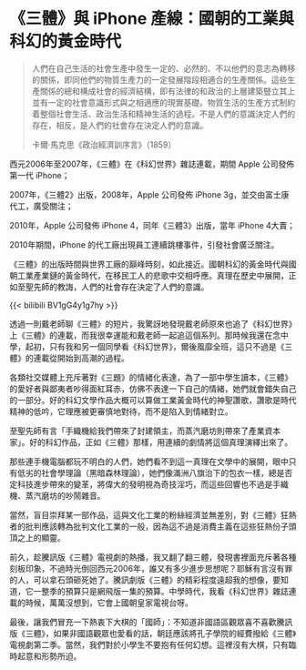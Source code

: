 # 《三體》與 iPhone 產線：國朝的工業與科幻的黃金時代


>人們在自己生活的社會生產中發生一定的、必然的、不以他們的意志為轉移的關係，即同他們的物質生產力的一定發展階段相適合的生產關係。這些生產關係的總和構成社會的經濟結構，即有法律的和政治的上層建築豎立其上並有一定的社會意識形式與之相適應的現實基礎。物質生活的生產方式制約着整個社會生活、政治生活和精神生活的過程。不是人們的意識決定人們的存在，相反，是人們的社會存在決定人們的意識。
>
>卡爾·馬克思《政治經濟訓序言》（1859）

西元2006年至2007年，《三體》在《科幻世界》雜誌連載，期間 Apple 公司發佈第一代 iPhone；

2007年，《三體2》出版，2008年，Apple 公司發佈 iPhone 3g，並交由富士康代工，廣受關注；

2010年，Apple 公司發佈 iPhone 4，同年《三體3》出版，當年 iPhone 4大賣；

2010年期間，iPhone 的代工廠出現員工連續跳樓事件，引發社會廣泛關注。

《三體》的出版時間與世界工廠的巔峰時刻，如此接近。國朝科幻的黃金時代與國朝工業產業鏈的黃金時代，在移民工人的悲歌中交相呼應。真理在歷史中展開，正如至聖先師的教誨，人們的社會存在決定了人們的意識。

{{< bilibili BV1gG4y1g7hy >}}

透過一則戴老師聊《三體》的短片，我驚訝地發現戴老師原來也追了《科幻世界》上《三體》的連載，而我很幸運能和戴老師一起追這個系列。那時候我還在念中學，起初，只有我和另一個同學看《科幻世界》，爾後風靡全班，這只不過是《三體》的連載從開始到高潮的過程。

各類社交媒體上充斥著對《三題》的情緒化表達，為了一部中學生讀本，《三體》的愛好者與鄙夷者吵得面紅耳赤，仿佛不表達一下自己的情緒，她們就會錯失自己的一部分。好的科幻文學作品大概可以算做工業黃金時代的神聖讚歌，讚歌是時代精神的低吟，它理應被更審慎地對待，而不是陷入到情緒對立。

至聖先師有言「手織機給我們帶來了封建領主，而蒸汽磨坊則帶來了產業資本家」。好的科幻作品，正如《三體》那樣，用連續的劇情將這個真理演繹出來了。

那些連手機電腦都玩不明白的人們，她們看不到這一真理在文學中的展開，眼中只有低劣的社會學理論（黑暗森林理論），她們像滿洲八旗治下的包衣一樣，總是否定科技進步帶來的變革，將偉大的發明視為奇技淫巧，而這些回響也不過是手織機、蒸汽磨坊的吵鬧雜音。

當然，盲目崇拜某一部作品，這與文化工業的粉絲經濟並無差別，對《三體》狂熱者的批判應該轉為批判文化工業的一般，因為這不過是消費主義在這些狂熱份子頭頂之上的顯靈。

前久，趁騰訊版《三體》電視劇的熱播，我又翻了翻三體，發現書裡面充斥著各種刻板印象，不過時光倒回西元2006年，誰又有多少進步思想呢？耶穌有言沒有罪的人，可以拿石頭砸死她了。騰訊劇版《三體》的精彩程度遠超我的想像，要知道，它一整季的預算只是網飛版一集的預算。中學時代，我看《科幻世界》雜誌連載的時候，萬萬沒想到，它會上國朝皇家電視台呀。

最後，讓我們冒充一下熱衷下大棋的「國師」：不知道非國語區觀眾喜不喜歡騰訊版《三體》，如果非國語觀眾也愛看的話，朝廷應該將孔子學院的經費撥給《三體》電視劇第二季。當然，我們對於小學生不要抱有任何幻想。這裡沒有大棋，只有臨時起意和形勢所迫。
